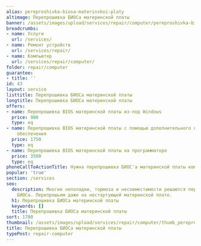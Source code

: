 ```yaml
---
alias: pereproshivka-biosa-materinskoi-platy
altimage: Перепрошивка БИОСа материнской платы
banner: /assets/images/upload/services/repair/computer/pereproshivka-biosa-materinskoi-platy.jpg
breadcrumbs:
- name: Услуги
  url: /services/
- name: Ремонт устройств
  url: /services/repair/
- name: Компьютер
  url: /services/repair/computer/
folder: repair/computer
guarantee:
- title: ''
id: 43
layout: service
listtitle: Перепрошивка БИОСа материнской платы
longtitle: Перепрошивка БИОСа материнской платы
offers:
- name: Перепрошивка BIOS материнской платы из-под Windows
  price: 900
  type: eq
- name: Перепрошивка BIOS материнской платы с помощью дополнительного программного
    обеспечения
  price: 1750
  type: eq
- name: Перепрошивка BIOS материнской платы на программаторе
  price: 3500
  type: eq
phoneCallToActionTitle: Нужна перепрошивка БИОС'а материнской платы компьютера? Звоните!
popular: 'true'
section: /services
seo:
  description: Многие неполадки, тормоза и несовместимости решаются перепрошивкой
    БИОСа. Перепрошьем даже на нестартующей материнской плате.
  h1: Перепрошивка БИОСа материнской платы
  keywords: []
  title: Перепрошивка БИОСа материнской платы
sort: 1700
thumbnail: /assets/images/upload/services/repair/computer/thumb_pereproshivka-biosa-materinskoi-platy.jpg
title: Перепрошивка БИОСа материнской платы
typePost: repair-computer
---
```

